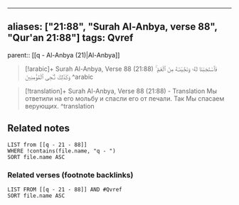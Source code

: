 
---
aliases: ["21:88", "Surah Al-Anbya, verse 88", "Qur'an 21:88"]
tags: Qvref
---

parent:: [[q - Al-Anbya (21)|Al-Anbya]]

> [!arabic]+ Surah Al-Anbya, Verse 88 (21:88)
> <span class="quran-arabic">فَٱسْتَجَبْنَا لَهُۥ وَنَجَّيْنَـٰهُ مِنَ ٱلْغَمِّ ۚ وَكَذَٰلِكَ نُـۨجِى ٱلْمُؤْمِنِينَ</span>
^arabic

> [!translation]+ Surah Al-Anbya, Verse 88 (21:88) - Translation
> Мы ответили на его мольбу и спасли его от печали. Так Мы спасаем верующих.
^translation



## Related notes
```dataview
LIST from [[q - 21 - 88]]
WHERE !contains(file.name, "q - ")
SORT file.name ASC
```

### Related verses (footnote backlinks)
```dataview
LIST FROM [[q - 21 - 88]] AND #Qvref
SORT file.name ASC
```

